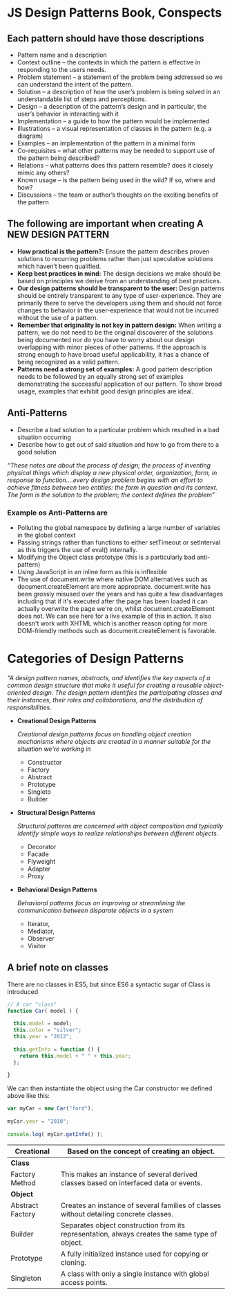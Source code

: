# JS Design Patterns Book, Conspects

## Each pattern should have those descriptions

*   Pattern name and a description
*   Context outline – the contexts in which the pattern is effective in responding to the users needs.
*   Problem statement – a statement of the problem being addressed so we can understand the intent of the pattern.
*   Solution – a description of how the user’s problem is being solved in an understandable list of steps and perceptions.
*   Design – a description of the pattern’s design and in particular, the user’s behavior in interacting with it
*   Implementation – a guide to how the pattern would be implemented
*   Illustrations – a visual representation of classes in the pattern (e.g. a diagram)
*   Examples – an implementation of the pattern in a minimal form
*   Co-requisites – what other patterns may be needed to support use of the pattern being described?
*   Relations – what patterns does this pattern resemble? does it closely mimic any others?
*   Known usage – is the pattern being used in the wild? If so, where and how?
*   Discussions – the team or author’s thoughts on the exciting benefits of the pattern

## The following are important when creating A NEW DESIGN PATTERN

* **How practical is the pattern?:** Ensure the pattern describes proven solutions to recurring problems rather than just speculative solutions which haven’t been qualified.
* **Keep best practices in mind:** The design decisions we make should be based on principles we derive from an understanding of best practices.
* **Our design patterns should be transparent to the user:** Design patterns should be entirely transparent to any type of user-experience. They are primarily there to serve the developers using them and should not force changes to behavior in the user-experience that would not be incurred without the use of a pattern.
* **Remember that originality is not key in pattern design:** When writing a pattern, we do not need to be the original discoverer of the solutions being documented nor do you have to worry about our design overlapping with minor pieces of other patterns. If the approach is strong enough to have broad useful applicability, it has a chance of being recognized as a valid pattern.
* **Patterns need a strong set of examples:** A good pattern description needs to be followed by an equally strong set of examples demonstrating the successful application of our pattern. To show broad usage, examples that exhibit good design principles are ideal.

## Anti-Patterns


* Describe a bad solution to a particular problem which resulted in a bad situation occurring
* Describe how to get out of said situation and how to go from there to a good solution

_“These notes are about the process of design; the process of inventing physical things which display a new physical order, organization, form, in response to function.…every design problem begins with an effort to achieve fitness between two entities: the form in question and its context. The form is the solution to the problem; the context defines the problem”_
    
### Example os Anti-Patterns are
    
    
* Polluting the global namespace by defining a large number of variables in the global context
* Passing strings rather than functions to either setTimeout or setInterval as this triggers the use of eval() internally.
* Modifying the Object class prototype (this is a particularly bad anti-pattern)
* Using JavaScript in an inline form as this is inflexible
* The use of document.write where native DOM alternatives such as document.createElement are more appropriate. document.write has been grossly misused over the years and has quite a few disadvantages including that if it's executed after the page has been loaded it can actually overwrite the page we're on, whilst document.createElement does not. We can see here for a live example of this in action. It also doesn't work with XHTML which is another reason opting for more DOM-friendly methods such as document.createElement is favorable.

# Categories of Design Patterns

_“A design pattern names, abstracts, and identifies the key aspects of a common design structure that make it useful for creating a reusable object-oriented design. The design pattern identifies the participating classes and their instances, their roles and collaborations, and the distribution of responsibilities._ 

* **Creational Design Patterns**

    _Creational design patterns focus on handling object creation mechanisms where objects are created in a manner suitable for the situation we're working in_

    * Constructor
    * Factory
    * Abstract
    * Prototype
    * Singleto
    * Builder
    
* **Structural Design Patterns**

    _Structural patterns are concerned with object composition and typically identify simple ways to realize relationships between different objects._
    
    * Decorator
    * Facade
    * Flyweight
    * Adapter
    * Proxy
    
    
* **Behavioral Design Patterns**

    _Behavioral patterns focus on improving or streamlining the communication between disparate objects in a system_

    * Iterator, 
    * Mediator, 
    * Observer
    * Visitor

## A brief note on classes

There are no classes in ES5, but since ES6 a syntactic sugar of Class is introduced
 
 ```javascript
 // A car "class"
 function Car( model ) {
  
   this.model = model;
   this.color = "silver";
   this.year = "2012";
  
   this.getInfo = function () {
     return this.model + " " + this.year;
   };
  
 }
 ```
 
 We can then instantiate the object using the Car constructor we defined above like this:
 
 ```javascript
 var myCar = new Car("ford");
  
 myCar.year = "2010";
  
 console.log( myCar.getInfo() );
 ```
 
 | Creational |	  Based on the concept of creating an object.
 | ------------------  |   ------------------------------------------ |
 |   **Class**    | | 
 | Factory Method  | This makes an instance of several derived classes based on interfaced data or events. |
 |   **Object**    | |
| Abstract Factory |	Creates an instance of several families of classes without detailing concrete classes. |
| Builder |	Separates object construction from its representation, always creates the same type of object. |
| Prototype |	A fully initialized instance used for copying or cloning. |
| Singleton |	A class with only a single instance with global access points. |
 